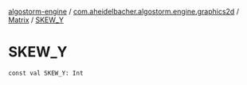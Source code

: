 [algostorm-engine](../../index.md) / [com.aheidelbacher.algostorm.engine.graphics2d](../index.md) / [Matrix](index.md) / [SKEW_Y](.)

# SKEW_Y

`const val SKEW_Y: Int`